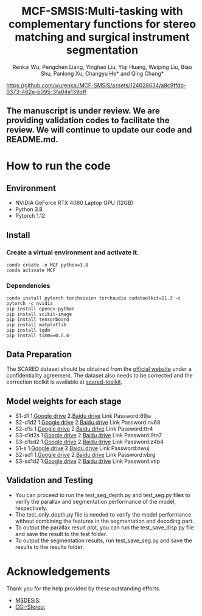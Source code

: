 <p align="center">
  <h1 align="center">MCF-SMSIS:Multi-tasking with complementary
functions for stereo matching and surgical
instrument segmentation</h1>
  <p align="center">
    Renkai Wu, Pengchen Liang, Yinghao Liu, Yiqi Huang, Weiping Liu, 
    Biao Shu, Panlong Xu, Changyu He* and Qing Chang*
  </p>
</p>


https://github.com/wurenkai/MCF-SMSIS/assets/124028634/a8c9ffdb-0373-462e-b095-3fa04e139bff


## The manuscript is under review. We are providing validation codes to facilitate the review. We will continue to update our code and README.md.

# How to run the code

## Environment
* NVIDIA GeForce RTX 4080 Laptop GPU (12GB)
* Python 3.8
* Pytorch 1.12

## Install

### Create a virtual environment and activate it.

```
conda create -n MCF python=3.8
conda activate MCF
```
### Dependencies

```
conda install pytorch torchvision torchaudio cudatoolkit=11.3 -c pytorch -c nvidia
pip install opencv-python
pip install scikit-image
pip install tensorboard
pip install matplotlib 
pip install tqdm
pip install timm==0.5.4
```

## Data Preparation
The SCARED dataset should be obtained from the [official website](https://endovissub2019-scared.grand-challenge.org) under a confidentiality agreement. The dataset also needs to be corrected and the correction toolkit is available at [scared-toolkit](https://github.com/dimitrisPs/scared_toolkit).

## Model weights for each stage
* S1-d1 1.[Google drive](https://drive.google.com/drive/folders/1B6wKN1_tN73lIU8A7fqttS1o_dYuuHjV?usp=sharing) 2.[Baidu drive](https://pan.baidu.com/s/10pc3kzAjKox0-X3tAr09AQ) Link Password:89ja
* S2-d1d2 1.[Google drive](https://drive.google.com/drive/folders/15zBJQlJAY9fUVwt30jIhhd3C3zKaEk3r?usp=sharing) 2.[Baidu drive](https://pan.baidu.com/s/1tN-gPFF5vpsvA2nDUxkIiQ) Link Password:nv68
* S2-d1s 1.[Google drive](https://drive.google.com/drive/folders/1Sp5056xOPavbX5PVq34qGqRqjU-gKls8?usp=sharing) 2.[Baidu drive](https://pan.baidu.com/s/1hsVqstrlpyKTrm7z9Z4AhQ) Link Password:ttr4
* S3-d1d2s 1.[Google drive](https://drive.google.com/drive/folders/1oPuwWfIxo7OuY_UtyATKb6K2vqvbOL5z?usp=sharing) 2.[Baidu drive](https://pan.baidu.com/s/14vDAdKWgtQ0yjMUQm7LwhQ) Link Password:9tn7
* S3-d1sd2 1.[Google drive](https://drive.google.com/drive/folders/1PbDCOqdT6aeYEJAxG_C3GXNXAhr1FobR?usp=sharing) 2.[Baidu drive](https://pan.baidu.com/s/1oHL0VyzA-Q5QwketT_BH6Q) Link Password:z4b4
* S1-s 1.[Google drive](https://drive.google.com/drive/folders/1hv40OOrS5A1585spTk9FswUvguYpLx3F?usp=sharing) 2.[Baidu drive](https://pan.baidu.com/s/1MHDzuRN_aBYXBx8BOpBQKA) Link Password:nwuj
* S2-sd1 1.[Google drive](https://drive.google.com/drive/folders/1RRWrirmgoC71DX-JCXfjGv2yftXUCfFQ?usp=sharing) 2.[Baidu drive](https://pan.baidu.com/s/1uf9lwODpyFqHwVjZSBI8OQ) Link Password:vbrg
* S3-sd1d2 1.[Google drive](https://drive.google.com/drive/folders/1MLZ1u2s1gljPPEwfI4u_Qo8wMLoNL9NV?usp=sharing) 2.[Baidu drive](https://pan.baidu.com/s/1n56244Umq3MVemcgQgBYQg) Link Password:vtlp


## Validation and Testing
* You can proceed to run the test_seg_depth.py and test_seg.py files to verify the parallax and segmentation performance of the model, respectively.
* The test_only_depth.py file is needed to verify the model performance without combining the features in the segmentation and decoding part.
* To output the parallax result plot, you can run the test_save_disp.py file and save the result to the test folder.
* To output the segmentation results, run test_save_seg.py and save the results to the results folder.



# Acknowledgements

Thank you for the help provided by these outstanding efforts.
* [MSDESIS:](https://github.com/dimitrisPs/msdesis)
* [CGI-Stereo:](https://github.com/gangweiX/CGI-Stereo)


